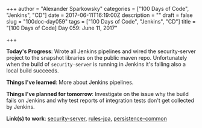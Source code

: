 +++
author = "Alexander Sparkowsky"
categories = ["100 Days of Code", "Jenkins", "CD"]
date = 2017-06-11T16:19:00Z
description = ""
draft = false
slug = "100doc-day059"
tags = ["100 Days of Code", "Jenkins", "CD"]
title = "[100 Days of Code] Day 059: June 11, 2017"

+++

**Today's Progress**: Wrote all Jenkins pipelines and wired the security-server project to the snapshot libraries on the public maven repo. Unfortunately when the build of `security-server` is running in Jenkins it's failing also a local build succeeds.

**Things I've learned**: More about Jenkins pipelines.

**Things I've planned for tomorrow**: Investigate on the issue why the build fails on Jenkins and why test reports of integration tests don't get collected by Jenkins.

**Link(s) to work**: [security-server](https://github.com/roamingthings/security-server/commit/061fb8bc1a7d3479241dc6f2f50213ad5a99b30d), [rules-jpa](https://github.com/roamingthings/XXX/commit/XXX), [persistence-common](https://github.com/roamingthings/persistence-support/commit/d75ff2833e70ecf8d79a6d6b7eea906351dfb8e2)

